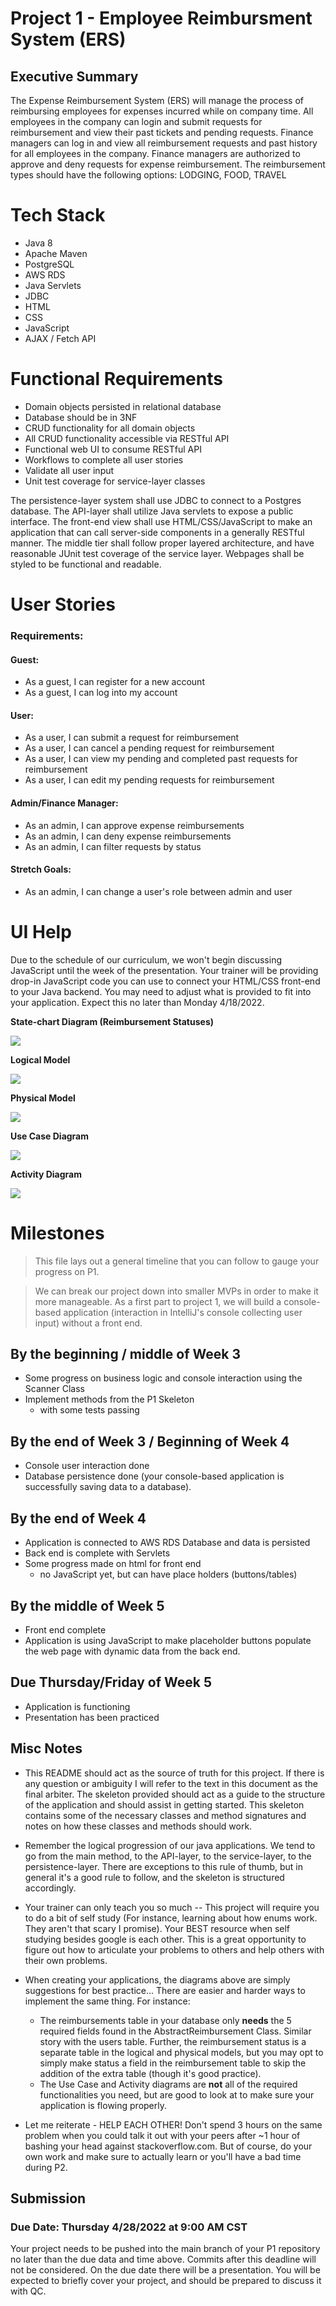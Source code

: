 # Project 1 - Employee Reimbursment System (ERS)

## Executive Summary

The Expense Reimbursement System (ERS) will manage the process of reimbursing employees for expenses incurred while on company time. All employees in the company can login and submit requests for reimbursement and view their past tickets and pending requests. Finance managers can log in and view all reimbursement requests and past history for all employees in the company. Finance managers are authorized to approve and deny requests for expense reimbursement. The reimbursement types should have the following options: LODGING, FOOD, TRAVEL

# Tech Stack

- Java 8
- Apache Maven
- PostgreSQL
- AWS RDS
- Java Servlets
- JDBC
- HTML
- CSS
- JavaScript
- AJAX / Fetch API

# Functional Requirements

- Domain objects persisted in relational database
- Database should be in 3NF
- CRUD functionality for all domain objects
- All CRUD functionality accessible via RESTful API
- Functional web UI to consume RESTful API
- Workflows to complete all user stories
- Validate all user input
- Unit test coverage for service-layer classes

The persistence-layer system shall use JDBC to connect to a Postgres database. The API-layer shall utilize Java servlets to expose a public interface. The front-end view shall use HTML/CSS/JavaScript to make an application that can call server-side components in a generally RESTful manner. The middle tier shall follow proper layered architecture, and have reasonable JUnit test coverage of the service layer. Webpages shall be styled to be functional and readable.

# User Stories

### Requirements:

#### Guest:

- As a guest, I can register for a new account
- As a guest, I can log into my account

#### User:

- As a user, I can submit a request for reimbursement
- As a user, I can cancel a pending request for reimbursement
- As a user, I can view my pending and completed past requests for reimbursement
- As a user, I can edit my pending requests for reimbursement

#### Admin/Finance Manager:

- As an admin, I can approve expense reimbursements
- As an admin, I can deny expense reimbursements
- As an admin, I can filter requests by status

#### Stretch Goals:

- As an admin, I can change a user's role between admin and user

# UI Help

Due to the schedule of our curriculum, we won't begin discussing JavaScript until the week of the presentation. Your trainer will be providing drop-in JavaScript code you can use to connect your HTML/CSS front-end to your Java backend. You may need to adjust what is provided to fit into your application. Expect this no later than Monday 4/18/2022.

**State-chart Diagram (Reimbursement Statuses)**

![](./imgs/state-chart.jpg)

**Logical Model**

![](./imgs/logical.jpg)

**Physical Model**

![](./imgs/physical.jpg)

**Use Case Diagram**

![](./imgs/use-case.jpg)

**Activity Diagram**

![](./imgs/activity.jpg)

# Milestones

> This file lays out a general timeline that you can follow to gauge your progress on P1.

> We can break our project down into smaller MVPs in order to make it more manageable.
> As a first part to project 1, we will build a console-based application (interaction in IntelliJ's console collecting user input) without a front end.

## By the beginning / middle of Week 3

- Some progress on business logic and console interaction using the Scanner Class
- Implement methods from the P1 Skeleton
  - with some tests passing

## By the end of Week 3 / Beginning of Week 4

- Console user interaction done
- Database persistence done (your console-based application is successfully saving data to a database).

## By the end of Week 4

- Application is connected to AWS RDS Database and data is persisted
- Back end is complete with Servlets
- Some progress made on html for front end
  - no JavaScript yet, but can have place holders (buttons/tables)

## By the middle of Week 5

- Front end complete
- Application is using JavaScript to make placeholder buttons populate the web page with dynamic data from the back end.

## Due Thursday/Friday of Week 5

- Application is functioning
- Presentation has been practiced

## Misc Notes

- This README should act as the source of truth for this project. If there is any question or ambiguity I will refer to the text in this document as the final arbiter. The skeleton provided should act as a guide to the structure of the application and should assist in getting started. This skeleton contains some of the necessary classes and method signatures and notes on how these classes and methods should work.

- Remember the logical progression of our java applications. We tend to go from the main method, to the API-layer, to the service-layer, to the persistence-layer. There are exceptions to this rule of thumb, but in general it's a good rule to follow, and the skeleton is structured accordingly.

- Your trainer can only teach you so much -- This project will require you to do a bit of self study (For instance, learning about how enums work. They aren't that scary I promise). Your BEST resource when self studying besides google is each other. This is a great opportunity to figure out how to articulate your problems to others and help others with their own problems.

- When creating your applications, the diagrams above are simply suggestions for best practice... There are easier and harder ways to implement the same thing. For instance:

  - The reimbursements table in your database only **needs** the 5 required fields found in the AbstractReimbursement Class. Similar story with the users table. Further, the reimbursement status is a separate table in the logical and physical models, but you may opt to simply make status a field in the reimbursement table to skip the addition of the extra table (though it's good practice).
  - The Use Case and Activity diagrams are **not** all of the required functionalities you need, but are good to look at to make sure your application is flowing properly.

- Let me reiterate - HELP EACH OTHER! Don't spend 3 hours on the same problem when you could talk it out with your peers after ~1 hour of bashing your head against stackoverflow.com. But of course, do your own work and make sure to actually learn or you'll have a bad time during P2.

## Submission

### Due Date: Thursday 4/28/2022 at 9:00 AM CST

Your project needs to be pushed into the main branch of your P1 repository no later than the due data and time above. Commits after this deadline will not be considered. On the due date there will be a presentation. You will be expected to briefly cover your project, and should be prepared to discuss it with QC.
